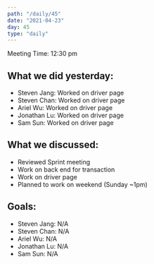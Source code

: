 ```yaml
---
path: "/daily/45"
date: "2021-04-23"
day: 45
type: "daily"
---
```


<!-- Output copied to clipboard! -->


Meeting Time: 12:30 pm


## What we did yesterday:



*   Steven Jang: Worked on driver page
*   Steven Chan: Worked on driver page
*   Ariel Wu: Worked on driver page
*   Jonathan Lu: Worked on driver page
*   Sam Sun: Worked on driver page


## What we discussed:



*   Reviewed Sprint meeting
*   Work on back end for transaction
*   Work on driver page
*   Planned to work on weekend (Sunday ~1pm)


## Goals:



*   Steven Jang: N/A 
*   Steven Chan: N/A
*   Ariel Wu: N/A
*   Jonathan Lu: N/A
*   Sam Sun: N/A